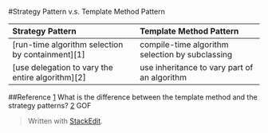 #Strategy Pattern v.s. Template Method Pattern

| Strategy Pattern | Template Method Pattern |
|:--|:--|
|[run-time algorithm selection by containment][1]|compile-time algorithm selection by subclassing |
|[use delegation to vary the entire algorithm][2]|use inheritance to vary part of an algorithm| 


##Reference
[1](https://stackoverflow.com/questions/669271/what-is-the-difference-between-the-template-method-and-the-strategy-patterns) What is the difference between the template method and the strategy patterns?
[2](http://www.amazon.com/Design-Patterns-Elements-Reusable-Object-Oriented/dp/0201633612/ref=sr_1_1?ie=UTF8&qid=1442448977&sr=8-1&keywords=design+patterns) GOF


> Written with [StackEdit](https://stackedit.io/).